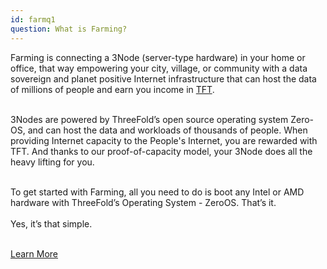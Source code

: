 ```yaml
---
id: farmq1
question: What is Farming?
---
```


Farming is connecting a 3Node (server-type hardware) in your home or office, that way empowering your city, village, or community with a data sovereign and planet positive Internet infrastructure that can host the data of millions of people and earn you income in [TFT](https://threefold.io/token).
<br/>
<br/>

3Nodes are powered by ThreeFold’s open source operating system Zero-OS, and can host the data and workloads of thousands of people. When providing Internet capacity to the People's Internet, you are rewarded with TFT. And thanks to our proof-of-capacity model, your 3Node does all the heavy lifting for you.
<br/>
<br/>

To get started with Farming, all you need to do is boot any Intel or AMD hardware with ThreeFold’s Operating System - ZeroOS. That’s it.
<br/> 
<br/> 
Yes, it’s that simple.
<br/>
<br/>

[Learn More](https://library.threefold.me/info/tfgrid/#/threefold__farming_intro)

